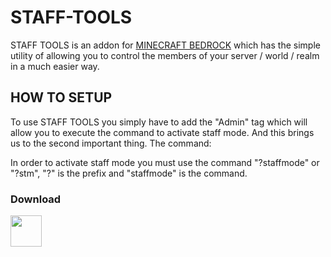 # STAFF-TOOLS
STAFF TOOLS is an addon for [MINECRAFT BEDROCK](https://www.microsoft.com/es-ec/p/minecraft-for-windows/9nblggh2jhxj?activetab=pivot:overviewtab) which has the simple utility of allowing you to control the members of your server / world / realm in a much easier way.

## HOW TO SETUP
To use STAFF TOOLS you simply have to add the "Admin" tag which will allow you to execute the command to activate staff mode. And this brings us to the second important thing. The command:

In order to activate staff mode you must use the command "?staffmode" or "?stm", "?" is the prefix and "staffmode" is the command.
<h3>Download</h3>
<a href="https://www.mediafire.com/file/831wykmv34ehm71/STAFF_TOOLS_v1.0-beta.mcaddon/file" target="blank"><img align="center" src="https://cdn.worldvectorlogo.com/logos/mediafire-1-3.svg" height="50" /></a>
